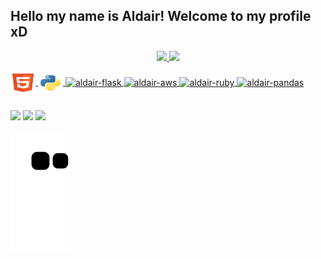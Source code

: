 ## Hello my name is Aldair! Welcome to my profile xD
<div align="center">
  <a href="https://github.com/aldairribeiro">
  <img height="180em" src="https://github-readme-stats.vercel.app/api?username=aldairribeiro&show_icons=true&theme=merko&include_all_commits=true&count_private=true"/>
    <img height="180em" src="https://github-readme-stats.vercel.app/api/top-langs/?username=aldairribeiro&layout=compact&langs_count=7&theme=merko"/>
</div>
  <div style="display: inline_block"><br>
  <img align="center" alt="aldair-HTML" height="30" width="40" src="https://raw.githubusercontent.com/devicons/devicon/master/icons/html5/html5-original.svg">
  <img align="center" alt="aldair-Python" height="30" width="40" src="https://raw.githubusercontent.com/devicons/devicon/master/icons/python/python-original.svg">
  <img align="center" alt="aldair-flask" height="30" width="40" src="https://cdn.jsdelivr.net/gh/devicons/devicon/icons/flask/flask-original.svg"/>
  <img align="center" alt="aldair-aws" height="30" width="40" src="https://cdn.jsdelivr.net/gh/devicons/devicon/icons/amazonwebservices/amazonwebservices-original.svg"/>
  <img align="center" alt="aldair-ruby" height="30" width="40" src="https://cdn.jsdelivr.net/gh/devicons/devicon/icons/ruby/ruby-plain-wordmark.svg"/>
<img align="center" alt="aldair-pandas" height="30" width="40" src="https://cdn.jsdelivr.net/gh/devicons/devicon/icons/pandas/pandas-original.svg"/>

##

 
<div> 
  <a href="https://instagram.com/aldair_martis" target="_blank"><img src="https://img.shields.io/badge/-Instagram-%23E4405F?style=for-the-badge&logo=instagram&logoColor=white" target="_blank"></a>
  <a href = "mailto:aldair.martis@gmail.com"><img src="https://img.shields.io/badge/-Gmail-%23333?style=for-the-badge&logo=gmail&logoColor=white" target="_blank"></a>
  <a href="https://www.linkedin.com/in/aldair-ribeiro-09a07a1a3/" target="_blank"><img src="https://img.shields.io/badge/-LinkedIn-%230077B5?style=for-the-badge&logo=linkedin&logoColor=white" target="_blank"></a> 
 
  ![Snake animation](https://github.com/aldairribeiro/aldairribeiro/blob/output/github-contribution-grid-snake.svg)
 
</div>

